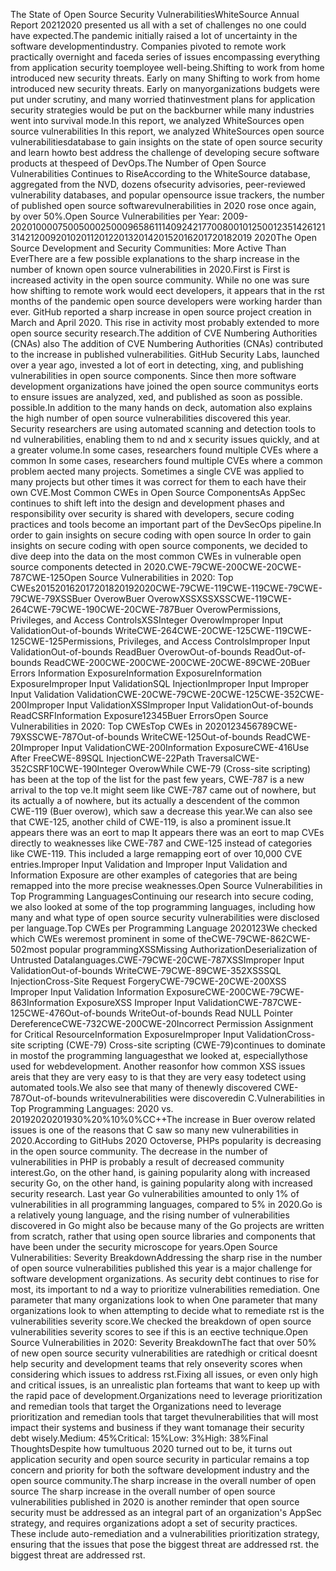 The State of Open Source Security
VulnerabilitiesWhiteSource Annual Report 20212020 presented us all with a set of challenges no one could have expected.The pandemic initially raised a lot of uncertainty in the software developmentindustry. Companies pivoted to remote work practically overnight and faceda series of issues encompassing everything from application security toemployee well\-being.Shifting to work from home introduced new security threats. Early on many 
Shifting to work from home introduced new security threats. Early on manyorganizations budgets were put under scrutiny, and many worried thatinvestment plans for application security strategies would be put on the backburner while many industries went into survival mode.In this report, we analyzed WhiteSources open source vulnerabilities 
In this report, we analyzed WhiteSources open source vulnerabilitiesdatabase to gain insights on the state of open source security and learn howto best address the challenge of developing secure software products at thespeed of DevOps.The Number of Open Source 
Vulnerabilities Continues to RiseAccording to the WhiteSource database, aggregated from the NVD, dozens ofsecurity advisories, peer\-reviewed vulnerability databases, and popular opensource issue trackers, the number of published open source softwarevulnerabilities in 2020 rose once again, by over 50%.Open Source Vulnerabilities per Year: 2009\-202010000750050002500096586111409242177008001012500123514261213142120092010201120122013201420152016201720182019 2020The Open Source Development and Security 
Communities: More Active Than EverThere are a few possible explanations to the sharp increase in the 
number of known open source vulnerabilities in 2020\.First is First is increased activity in the open source community. While 
no one was sure how shifting to remote work would eect 
developers, it appears that in the rst months of the pandemic 
open source developers were working harder than ever. GitHub 
reported a sharp increase in open source project creation in 
March and April 2020\. This rise in activity most probably extended 
to more open source security research.The addition of CVE Numbering Authorities (CNAs) also 
The addition of CVE Numbering Authorities (CNAs)
contributed to the increase in published vulnerabilities. GitHub 
Security Labs, launched over a year ago, invested a lot of eort in 
detecting, xing, and publishing vulnerabilities in open source 
components. Since then more software development 
organizations have joined the open source communitys eorts to 
ensure issues are analyzed, xed, and published as soon as 
possible. 
possible.In addition to the many hands on deck, automation also explains 
the high number of open source vulnerabilities discovered this 
year. Security researchers are using automated scanning and 
detection tools to nd vulnerabilities, enabling them to nd and x 
security issues quickly, and at a greater volume.In some cases, researchers found multiple CVEs where a common 
In some cases, researchers found multiple CVEs where a common 
problem aected many projects. Sometimes a single CVE was 
applied to many projects but other times it was correct for them 
to each have their own CVE.Most Common CWEs 
in Open Source ComponentsAs AppSec continues to shift left into the design and 
development phases and responsibility over security is 
shared with developers, secure coding practices and tools 
become an important part of the DevSecOps pipeline.In order to gain insights on secure coding with open source 
In order to gain insights on secure coding with open source 
components, we decided to dive deep into the data on the 
most common CWEs in vulnerable open source components 
detected in 2020\.CWE\-79CWE\-200CWE\-20CWE\-787CWE\-125Open Source Vulnerabilities 
in 2020: Top CWEs201520162017201820192020CWE\-79CWE\-119CWE\-119CWE\-79CWE\-79CWE\-79XSSBuer OverowBuer OverowXSSXSSXSSCWE\-119CWE\-264CWE\-79CWE\-190CWE\-20CWE\-787Buer OverowPermissions, 
Privileges, and 
Access ControlsXSSInteger OverowImproper Input 
ValidationOut\-of\-bounds 
WriteCWE\-264CWE\-20CWE\-125CWE\-119CWE\-125CWE\-125Permissions, 
Privileges, and 
Access ControlsImproper Input 
ValidationOut\-of\-bounds 
ReadBuer OverowOut\-of\-bounds 
ReadOut\-of\-bounds 
ReadCWE\-200CWE\-200CWE\-200CWE\-20CWE\-89CWE\-20Buer Errors
Information 
ExposureInformation 
ExposureInformation 
ExposureImproper Input 
ValidationSQL InjectionImproper Input 
Improper Input 
Validation
ValidationCWE\-20CWE\-79CWE\-20CWE\-125CWE\-352CWE\-200Improper Input 
ValidationXSSImproper Input 
ValidationOut\-of\-bounds 
ReadCSRFInformation 
Exposure12345Buer ErrorsOpen Source Vulnerabilities 
in 2020: Top CWEsTop CWEs in 2020123456789CWE\-79XSSCWE\-787Out\-of\-bounds WriteCWE\-125Out\-of\-bounds ReadCWE\-20Improper Input ValidationCWE\-200Information ExposureCWE\-416Use After FreeCWE\-89SQL InjectionCWE\-22Path TraversalCWE\-352CSRF10CWE\-190Integer OverowWhile CWE\-79 (Cross\-site scripting) has 
been at the top of the list for the past 
few years, CWE\-787 is a new arrival to 
the top ve.It might seem like CWE\-787 came out 
of nowhere, but its actually a 
of nowhere, but its actually a 
descendent of the common CWE\-119 
(Buer overow), which saw a decrease 
this year.We can also see that 
CWE\-125, another child of CWE\-119, is 
also a prominent issue.It appears there was an eort to map 
It appears there was an eort to map 
CVEs directly to weaknesses like 
CWE\-787 and CWE\-125 instead of 
categories like CWE\-119\. This included a 
large remapping eort of over 10,000 
CVE entries.Improper Input Validation and 
Improper Input Validation and 
Information Exposure are other 
examples of categories that are being 
remapped into the more precise 
weaknesses.Open Source Vulnerabilities 
in Top Programming LanguagesContinuing our research into secure coding, we also looked 
at some of the top programming languages, including how 
many and what type of open source security vulnerabilities 
were disclosed per language.Top CWEs per Programming 
Language 2020123We checked which CWEs weremost prominent in some of theCWE\-79CWE\-862CWE\-502most popular programmingXSSMissing 
AuthorizationDeserialization of 
Untrusted Datalanguages.CWE\-79CWE\-20CWE\-787XSSImproper Input 
ValidationOut\-of\-bounds 
WriteCWE\-79CWE\-89CWE\-352XSSSQL InjectionCross\-Site Request 
ForgeryCWE\-79CWE\-20CWE\-200XSS Improper Input 
Validation Information 
ExposureCWE\-200CWE\-79CWE\-863Information 
ExposureXSS Improper Input 
ValidationCWE\-787CWE\-125CWE\-476Out\-of\-bounds 
WriteOut\-of\-bounds 
Read NULL Pointer 
DereferenceCWE\-732CWE\-200CWE\-20Incorrect 
Permission 
Assignment for 
Critical ResourceInformation 
ExposureImproper Input 
ValidationCross\-site scripting (CWE\-79\) 
Cross\-site scripting (CWE\-79\)continues to dominate in mostof the programming languagesthat we looked at, especiallythose used for webdevelopment. Another reasonfor how common XSS issues areis that they are very easy to 
is that they are very easy todetect using automated tools.We also see that many of thenewly discovered CWE\-787Out\-of\-bounds writevulnerabilities were discoveredin C.Vulnerabilities in Top Programming 
Languages: 2020 vs. 20192020201930%20%10%0%CC\+\+The increase in Buer overow related issues is one of the reasons that C saw 
so many new vulnerabilities in 2020\.According to GitHubs 2020 Octoverse, PHPs popularity is decreasing in the 
open source community. The decrease in the number of vulnerabilities in PHP 
is probably a result of decreased community interest.Go, on the other hand, is gaining popularity along with increased security 
Go, on the other hand, is gaining popularity along with increased security 
research. Last year Go vulnerabilities amounted to only 1% of vulnerabilities in 
all programming languages, compared to 5% in 2020\.Go is a relatively young language, and the rising number of vulnerabilities 
discovered in Go might also be because many of the Go projects are written 
from scratch, rather that using open source libraries and components that have 
been under the security microscope for years.Open Source Vulnerabilities: 
Severity BreakdownAddressing the sharp rise in the number of open source 
vulnerabilities published this year is a major challenge for 
software development organizations. As security debt 
continues to rise for most, its important to nd a way to 
prioritize vulnerabilities remediation. 
One parameter that many organizations look to when 
One parameter that many organizations look to when 
attempting to decide what to remediate rst is the 
vulnerabilities severity score.We checked the breakdown of open source vulnerabilities 
severity scores to see if this is an eective technique.Open Source Vulnerabilities in 2020: 
Severity BreakdownThe fact that over 50% of new open source security vulnerabilities are ratedhigh or critical doesnt help security and development teams that rely onseverity scores when considering which issues to address rst.Fixing all issues, or even only high and critical issues, is an unrealistic plan forteams that want to keep up with the rapid pace of development.Organizations need to leverage prioritization and remedian tools that target the 
Organizations need to leverage prioritization and remedian tools that target thevulnerabilities that will most impact their systems and business if they want tomanage their security debt wisely.Medium:
45%Critical:
15%Low:
3%High:
38%Final ThoughtsDespite how tumultuous 2020 turned out to be, it turns out 
application security and open source security in 
particular remains a top concern and priority for both the 
software development industry and the open source 
community.The sharp increase in the overall number of open source 
The sharp increase in the overall number of open source 
vulnerabilities published in 2020 is another reminder that 
open source security must be addressed as an integral part 
of an organization's AppSec strategy, and requires 
organizations adopt a set of security practices. These 
include auto\-remediation and a vulnerabilities 
prioritization strategy, ensuring that the issues that pose 
the biggest threat are addressed rst.
the biggest threat are addressed rst.